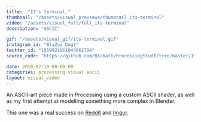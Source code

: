 ```yaml
---
title:  "It's terminal."
thumbnail: "/assets/visual_previews/thumbnail_its-terminal"
video: "/assets/visual_full/full_its-terminal"
description: "ASCII"

gif: "/assets/visual_gif/its-terminal.gif"
instagram_id: "BlaZui_Dagt"
twitter_id: "1019921961043062784" 
source_code: "https://github.com/Blokatt/ProcessingStuff/tree/master/ItsTerminal" 

date: 2018-07-19 00:00:00
categories: processing visual ascii 
layout: visual_video
---
```

An ASCII-art piece made in Processing using a custom ASCII shader, as well as my first attempt at modelling something more complex in Blender.

This one was a real success on [Reddit](https://www.reddit.com/r/perfectloops/comments/905hxl/its_terminal_aoc/) and [Imgur](https://imgur.com/gallery/jStRunJ).   
